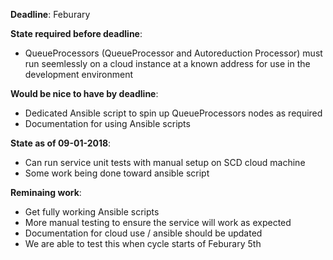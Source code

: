 **Deadline**: Feburary

**State required before deadline**: 
* QueueProcessors (QueueProcessor and Autoreduction Processor) must run seemlessly on a cloud instance at a known address for use in the development environment 

**Would be nice to have by deadline**:
* Dedicated Ansible script to spin up QueueProcessors nodes as required
* Documentation for using Ansible scripts

**State as of 09-01-2018**:
* Can run service unit tests with manual setup on SCD cloud machine
* Some work being done toward ansible script

**Reminaing work**:
* Get fully working Ansible scripts
* More manual testing to ensure the service will work as expected
* Documentation for cloud use / ansible should be updated
* We are able to test this when cycle starts of Feburary 5th
